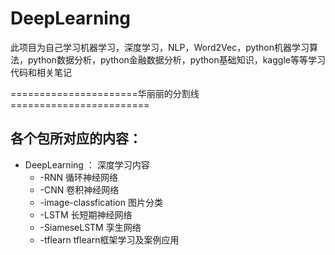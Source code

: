 # DeepLearning
此项目为自己学习机器学习，深度学习，NLP，Word2Vec，python机器学习算法，python数据分析，python金融数据分析，python基础知识，kaggle等等学习代码和相关笔记

======================华丽丽的分割线========================
 ##   各个包所对应的内容：
* DeepLearning ： 深度学习内容
    *  -RNN 循环神经网络
    *  -CNN 卷积神经网络
    *  -image-classfication  图片分类
    *  -LSTM 长短期神经网络
    *  -SiameseLSTM   孪生网络
    *  -tflearn      tflearn框架学习及案例应用
    